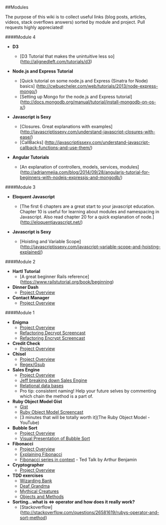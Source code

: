 ##Modules

The purpose of this wiki is to collect useful links (blog posts, articles, videos, stack overflows answers) sorted by
module and project. Pull requests highly appreciated!

####Module 4
* **D3**
  - [D3 Tutorial that makes the unintuitive less so] (http://alignedleft.com/tutorials/d3)

* **Node.js and Express Tutorial**
  - [Quick tutorial on some node.js and Express (Sinatra for Node) basics]  (http://cwbuecheler.com/web/tutorials/2013/node-express-mongo/)
  - [Setting up Mongo for the node.js and Express tutorial] (http://docs.mongodb.org/manual/tutorial/install-mongodb-on-os-x/)

* **Javascript is Sexy**
  - [Closures. Great explanations with examples] (http://javascriptissexy.com/understand-javascript-closures-with-ease/)
  - [CallBacks] (http://javascriptissexy.com/understand-javascript-callback-functions-and-use-them/)

* **Angular Tutorials**
  - [An explanation of controllers, models, services, modules] (http://adrianmejia.com/blog/2014/09/28/angularjs-tutorial-for-beginners-with-nodejs-expressjs-and-mongodb/)

####Module 3
* **Eloquent Javascript**
  - [The first 6 chapters are a great start to your javascript education. Chapter 10 is useful for learning about modules and namespacing in Javascript. Also read chapter 20 for a quick explanation of node.] (http://eloquentjavascript.net/)

* **Javascript is Sexy**
  - [Hoisting and Variable Scope] (http://javascriptissexy.com/javascript-variable-scope-and-hoisting-explained/)


####Module 2
* **Hartl Tutorial**
  - [A great beginner Rails reference] (https://www.railstutorial.org/book/beginning)
* **Dinner Dash**
  - [Project Overview](http://tutorials.jumpstartlab.com/projects/dinner_dash.html)
* **Contact Manager**
  - [Project Overview](http://tutorials.jumpstartlab.com/projects/contact_manager.html)


####Module 1
* **Enigma**
  - [Project Overview](https://github.com/turingschool/enigma)
  - [Refactoring Decrypt Screencast](https://s3.amazonaws.com/josh.cheek/screencasts/Enigma-decryption.mp4)
  - [Refactoring Encrypt Screencast](https://s3.amazonaws.com/josh.cheek/screencasts/Enigma-refactor-encryption-2.mp4)
* **Credit Check**
  - [Project Overview](https://github.com/turingschool/challenges/blob/master/credit_check.markdown)
* **Chisel**
  - [Project Overview](https://github.com/JumpstartLab/curriculum/blob/master/source/projects/chisel.markdown)
  - [Regex/Gsub](http://stackoverflow.com/questions/3699459/conditionally-strip-html-node-regexp-gsub)
* **Sales Engine**
  - [Project Overview](http://tutorials.jumpstartlab.com/projects/sales_engine.html)
  - [Jeff breaking down Sales Engine](https://vimeo.com/117419652)
  - [Relational data bases](https://www.youtube.com/watch?v=NvrpuBAMddw)
  - Pro tip: consistent naming! Help your future selves by commenting which chain the method is a part of.  
* **Ruby Object Model Gist**
  - [Gist](https://gist.github.com/JoshCheek/8ea9796b823e8fbbc019)
  - [Ruby Object Model Screencast](https://s3.amazonaws.com/josh.cheek/screencasts/object-model-bindings-locals-the-stack.mp4)
  - [3 minutes that will be totally worth it](The Ruby Object Model - YouTube)
* **Bubble Sort**
  - [Project Overview](https://github.com/turingschool/challenges/blob/master/bubble_sort.markdown)
  - [Visual Presentation of Bubble Sort](https://www.youtube.com/watch?v=lyZQPjUT5B4)
* **Fibonacci**
  - [Project Overview](https://github.com/turingschool/challenges/blob/master/fibber.markdown)
  - [Explaining Fibonacci](https://www.youtube.com/watch?v=HsoStYDLy20)
  - [Fibonacci series in context](https://www.youtube.com/watch?v=SjSHVDfXHQ4) - Ted Talk by Arthur Benjamin
* **Cryptographer**
  - [Project Overview](https://github.com/turingschool/challenges/blob/master/cryptographer.markdown)
* **TDD exercises**
  - [Wizarding Bank](https://github.com/turingschool/challenges/blob/master/wizarding_bank.markdown)
  - [Deaf Grandma](https://github.com/turingschool/challenges/blob/master/deaf_grandma.markdown)
  - [Mythical Creatures](https://github.com/turingschool/ruby-exercises/tree/master/mythical-creatures)
  - [Objects and Methods](https://github.com/turingschool/ruby-exercises/tree/master/objects-and-methods)
* **Sorting...what is <=> operator and how does it really work?**
  - [Stackoverflow] (http://stackoverflow.com/questions/26581619/rubys-operator-and-sort-method)
